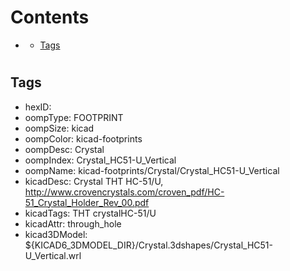 



Contents
========

* [](#)
	* [Tags](#tags)

# 

## Tags

- hexID: 
- oompType: FOOTPRINT
- oompSize: kicad
- oompColor: kicad-footprints
- oompDesc: Crystal
- oompIndex: Crystal_HC51-U_Vertical
- oompName: kicad-footprints/Crystal/Crystal_HC51-U_Vertical
- kicadDesc: Crystal THT HC-51/U, http://www.crovencrystals.com/croven_pdf/HC-51_Crystal_Holder_Rev_00.pdf
- kicadTags: THT crystalHC-51/U
- kicadAttr: through_hole
- kicad3DModel: ${KICAD6_3DMODEL_DIR}/Crystal.3dshapes/Crystal_HC51-U_Vertical.wrl
